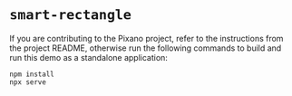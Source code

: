 # `smart-rectangle`

If you are contributing to the Pixano project, refer to the instructions from the project README, otherwise run the following commands to build and run this demo as a standalone application:

```
npm install
npx serve
```
